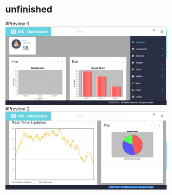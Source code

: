 # unfinished
#Preview-1
![demo](https://github.com/Aditya259/Dashboard/blob/master/preview1.jpg)
#Preview-2
![demo](https://github.com/Aditya259/Dashboard/blob/master/preview2.jpg)
